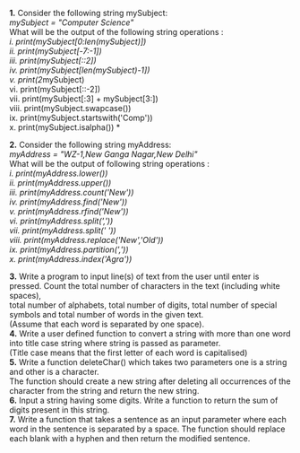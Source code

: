 **1.** Consider the following string mySubject:  
 *mySubject = "Computer Science"*  
 What will be the output of the following string operations :  
  *i. print(mySubject[0:len(mySubject)])  
  ii. print(mySubject[-7:-1])  
  iii. print(mySubject[::2])  
  iv. print(mySubject[len(mySubject)-1])  
  v. print(2*mySubject)  
  vi. print(mySubject[::-2])  
  vii. print(mySubject[:3] + mySubject[3:])  
  viii. print(mySubject.swapcase())  
  ix. print(mySubject.startswith('Comp'))  
  x. print(mySubject.isalpha()) *  
  
**2.** Consider the following string myAddress:  
   *myAddress = "WZ-1,New Ganga Nagar,New Delhi"*  
   What will be the output of following string operations :  
      *i. print(myAddress.lower())  
      ii. print(myAddress.upper())  
      iii. print(myAddress.count('New'))  
      iv. print(myAddress.find('New'))  
      v. print(myAddress.rfind('New'))  
      vi. print(myAddress.split(','))  
      vii. print(myAddress.split(' '))  
      viii. print(myAddress.replace('New','Old'))  
      ix. print(myAddress.partition(','))  
      x. print(myAddress.index('Agra'))*  
  
**3.** Write a program to input line(s) of text from the user until enter is pressed. Count the total number of characters in the text (including white spaces),  
       total number of alphabets, total number of digits, total number of special symbols and total number of words in the given text.   
       (Assume that each word is separated by one space).  
**4.** Write a user defined function to convert a string with more than one word into title case string where string is passed as parameter.   
   (Title case means that the first letter of each word is capitalised)  
**5.** Write a function deleteChar() which takes two parameters one is a string and other is a character.  
       The function should create a new string after deleting all occurrences of the character from the string and return the new string.  
**6.** Input a string having some digits. Write a function to return the sum of digits present in this string.  
**7.** Write a function that takes a sentence as an input parameter where each word in the sentence is separated by a space. The function should replace  
       each blank with a hyphen and then return the modified sentence.  
